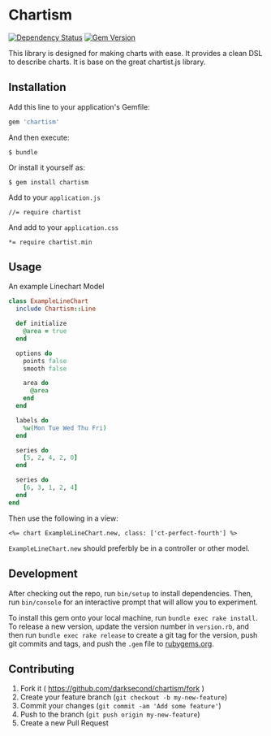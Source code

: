 # Chartism

[![Dependency Status](https://gemnasium.com/Darksecond/chartism.svg)](https://gemnasium.com/Darksecond/chartism)
[![Gem Version](https://badge.fury.io/rb/chartism.svg)](http://badge.fury.io/rb/chartism)

This library is designed for making charts with ease. It provides a clean DSL to describe charts.
It is base on the great chartist.js library.

## Installation

Add this line to your application's Gemfile:

```ruby
gem 'chartism'
```

And then execute:

    $ bundle

Or install it yourself as:

    $ gem install chartism

Add to your `application.js`

```
//= require chartist
```

And add to your `application.css`

```
*= require chartist.min
```

## Usage

An example Linechart Model

```ruby
class ExampleLineChart
  include Chartism::Line

  def initialize
    @area = true
  end

  options do
    points false
    smooth false

    area do
      @area
    end
  end

  labels do
    %w(Mon Tue Wed Thu Fri)
  end

  series do
    [5, 2, 4, 2, 0]
  end

  series do
    [6, 3, 1, 2, 4]
  end
end
```

Then use the following in a view:

```erb
<%= chart ExampleLineChart.new, class: ['ct-perfect-fourth'] %>
```

`ExampleLineChart.new` should preferbly be in a controller or other model.

## Development

After checking out the repo, run `bin/setup` to install dependencies. Then, run `bin/console` for an interactive prompt that will allow you to experiment. 

To install this gem onto your local machine, run `bundle exec rake install`. To release a new version, update the version number in `version.rb`, and then run `bundle exec rake release` to create a git tag for the version, push git commits and tags, and push the `.gem` file to [rubygems.org](https://rubygems.org).

## Contributing

1. Fork it ( https://github.com/darksecond/chartism/fork )
2. Create your feature branch (`git checkout -b my-new-feature`)
3. Commit your changes (`git commit -am 'Add some feature'`)
4. Push to the branch (`git push origin my-new-feature`)
5. Create a new Pull Request
